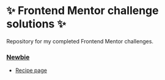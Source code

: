 # ✨ Frontend Mentor challenge solutions ✨
Repository for my completed Frontend Mentor challenges.

### [Newbie](https://github.com/May-95/frontendmentor-challenges/tree/main/Newbie)
- [Recipe page](https://github.com/May-95/frontendmentor-challenges/tree/main/Newbie/Recipe%20page)

